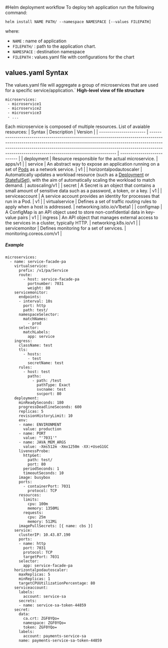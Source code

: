 #Helm deployment workflow
To deploy teh application run the following command:
```
helm install NAME PATH/ --namespace NAMESPACE [--values FILEPATH]
```
where:
- `NAME` : name of application
- `FILEPATH/` : path to the application chart.
- `NAMESPACE` : destination namespace
- `FILEPATH` : values.yaml file with configurations for the chart

## values.yaml Syntax
The values.yaml file will aggregate a group of microservices that are used for a specific service/application.`
**High-level view of file structure**
```
microservices:
 - microservice1
 - microservice2
 - microservice3
 - ...
```

Each microservice is composed of multiple resources.
List of avaiable resources:
| Syntax                  | Description                                                                                                                                                                                                                                                                                             | Version                     |
| ----------------------- | ------------------------------------------------------------------------------------------------------------------------------------------------------------------------------------------------------------------------------------------------------------------------------------------------------- | --------------------------- |
| deployment              | Resource responsible for the actual microservice.                                                                                                                                                                                                                                                       | apps/v1                     |
| service                 | An abstract way to expose an application running on a set of [Pods](https://kubernetes.io/docs/concepts/workloads/pods/) as a network service.                                                                                                                                                          | v1                          |
| horizontalpodautoscaler | Automatically updates a workload resource (such as a [Deployment](https://kubernetes.io/docs/concepts/workloads/controllers/deployment/) or [StatefulSet](https://kubernetes.io/docs/concepts/workloads/controllers/statefulset/)), with the aim of automatically scaling the workload to match demand. | autoscaling/v1              |
| secret                  | A Secret is an object that contains a small amount of sensitive data such as a password, a token, or a key.                                                                                                                                                                                             | v1                          |
| serviceaccount          | A service account provides an identity for processes that run in a Pod.                                                                                                                                                                                                                                 | v1                          |
| virtualservice          | Defines a set of traffic routing rules to apply when a host is addressed.                                                                                                                                                                                                                               | networking.istio.io/v1beta1 |
| configmap               | A ConfigMap is an API object used to store non-confidential data in key-value pairs                                                                                                                                                                                                                     | v1                          |
| ingress                 | An API object that manages external access to the services in a cluster, typically HTTP.                                                                                                                                                                                                                | networking.k8s.io/v1        |
| servicemonitor          | Defines monitoring for a set of services.                                                                                                                                                                                                                                                               | monitoring.coreos.com/v1    |


##### Example
```
microservices:
  - name: service-facade-pa
    virtualservice:
      prefix: /v1/pa/Service
      route:
        - host: service-facade-pa
          portnumber: 7031
          weight: 80
    servicemonitor:
      endpoints:
      - interval: 10s
        port: http
        path: test/
      namespaceSelector:
        matchNames:
          - prod
      selector:
        matchLabels:
          app: service
    ingress:
      className: test
      tls:
        - hosts:
          - test
          secretName: test
      rules:
        - host: test
          paths:
            - path: /test
              pathType: Exact
              svcname: test
              svcport: 80
    deployment:
      minReadySeconds: 180
      progressDeadlineSeconds: 600
      replicas: 5
      revisionHistoryLimit: 10
      env:
      - name: ENVIRONMENT
        value: production
      - name: PORT
        value: "'7031'"
      - name: JAVA_MEM_ARGS
        value: -Xms512m -Xmx1250m -XX:+UseG1GC
      livenessProbe:
        httpGet:
          path: test/
          port: 80
        periodSeconds: 1
        timeoutSeconds: 10
      image: busybox
      ports:
        - containerPort: 7031
          protocol: TCP
      resources:
        limits:
          cpu: 100m
          memory: 1350Mi
        requests:
          cpu: 25m
          memory: 512Mi
      imagePullSecrets: [{ name: cbs }]
    service:
      clusterIP: 10.43.87.190
      ports:
      - name: http
        port: 7031
        protocol: TCP
        targetPort: 7031
      selector:
        app: service-facade-pa
    horizontalpodautoscaler:
      maxReplicas: 5
      minReplicas: 1
      targetCPUUtilizationPercentage: 80
    serviceaccount:
      labels:
        account: service-sa
      secrets:
      - name: service-sa-token-44859
    secret:
      data:
        ca.crt: ZGF0YQo=
        namespace: ZGF0YQo=
        token: ZGF0YQo=
      labels:
        account: payments-service-sa
      name: payments-service-sa-token-44859
    
    
```